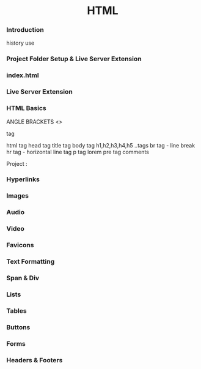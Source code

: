 # <div align="center"> HTML </div>



### Introduction
history 
use 

### Project Folder Setup & Live Server Extension 

### index.html

### Live Server Extension 

### HTML Basics

ANGLE BRACKETS <>
<!Doctype html> tag
html tag
head tag
title tag
body tag 
h1,h2,h3,h4,h5 ..tags
br tag - line break
hr tag - horizontal line tag
p tag 
lorem
pre tag 
comments 

Project : 

### Hyperlinks

### Images

### Audio

### Video

### Favicons

### Text Formatting

### Span & Div

### Lists

### Tables

### Buttons

### Forms

### Headers & Footers


